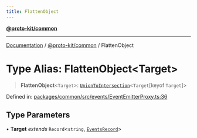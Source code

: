 ```yaml
---
title: FlattenObject
---
```


[**@proto-kit/common**](../README.md)

***

[Documentation](../../../README.md) / [@proto-kit/common](../README.md) / FlattenObject

# Type Alias: FlattenObject\<Target\>

> **FlattenObject**\<`Target`\>: [`UnionToIntersection`](UnionToIntersection.md)\<`Target`\[keyof `Target`\]\>

Defined in: [packages/common/src/events/EventEmitterProxy.ts:36](https://github.com/proto-kit/framework/blob/4d6b3b6da51b3edee0fbf25ce72c1f59ec61e891/packages/common/src/events/EventEmitterProxy.ts#L36)

## Type Parameters

• **Target** *extends* `Record`\<`string`, [`EventsRecord`](EventsRecord.md)\>

